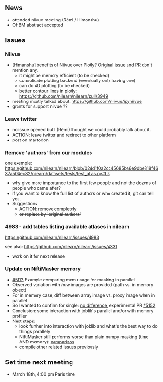 ## News

- attended niivue meeting (Rémi / Himanshu)
- OHBM abstract accepted 

## Issues

### Niivue

- [Himanshu] benefits of Niivue over Plotly? Original [issue](https://github.com/nilearn/nilearn/issues/3451) and [PR](https://github.com/nilearn/nilearn/pull/3729) don't mention any.
    - it might be memory efficient (to be checked)
    - consolidate plotting backend (eventually only having one)
    - can do 4D plotting (to be checked)
    - better contour lines in plotly: https://github.com/nilearn/nilearn/pull/3949
- meeting mostly talked about: https://github.com/niivue/ipyniivue
- grants for support niivue ??

### Leave twitter

- no issue opened but I (Rémi) thought we could probably talk about it.
- ACTION: leave twitter and redirect to other platform
- post on mastodon

### Remove 'authors' from our modules

one exemple: https://github.com/nilearn/nilearn/blob/02dd1f0a2cc45685ba6e9dbe818f4637a504ec82/nilearn/datasets/tests/test_atlas.py#L3

- why give more importance to the first few people and not the dozens of people who came after?
- if you want to know the full list of authors or who created it, git can tell you.
- Suggestions
  - ACTION: remove completely
  - ~~or replace by 'original authors'~~

### 4983 - add tables listing available atlases in nilearn

https://github.com/nilearn/nilearn/issues/4983

see also: https://github.com/nilearn/nilearn/issues/4331
* work on it for next release

### Update on NiftiMasker memory

- [#5113](https://github.com/nilearn/nilearn/pull/5113) Example comparing mem usage for masking in parallel.
- Observed variation with _how_ images are provided (path vs. in memory object)
- For in memory case, diff between array image vs. proxy image when in parallel
- So I wanted to confirm for single: [no difference](https://output.circle-artifacts.com/output/job/629bd2c1-1eea-47eb-9a58-1ebbc51a61f7/artifacts/0/dev/auto_examples/07_advanced/plot_compare_img_loading_single.html), experimental PR [#5152](https://github.com/nilearn/nilearn/pull/5152)
- Conclusion: some interaction with joblib's parallel and/or with memory profiler
- Next steps: 
    - look further into interaction with joblib and what's the best way to do things parallely
    - NiftiMasker still performs worse than plain numpy masking (time AND memory): [comparison](https://output.circle-artifacts.com/output/job/629bd2c1-1eea-47eb-9a58-1ebbc51a61f7/artifacts/0/dev/auto_examples/07_advanced/plot_compare_img_loading_single.html)
    - compile other related issues previously

## Set time next meeting

- March 18th, 4:00 pm Paris time